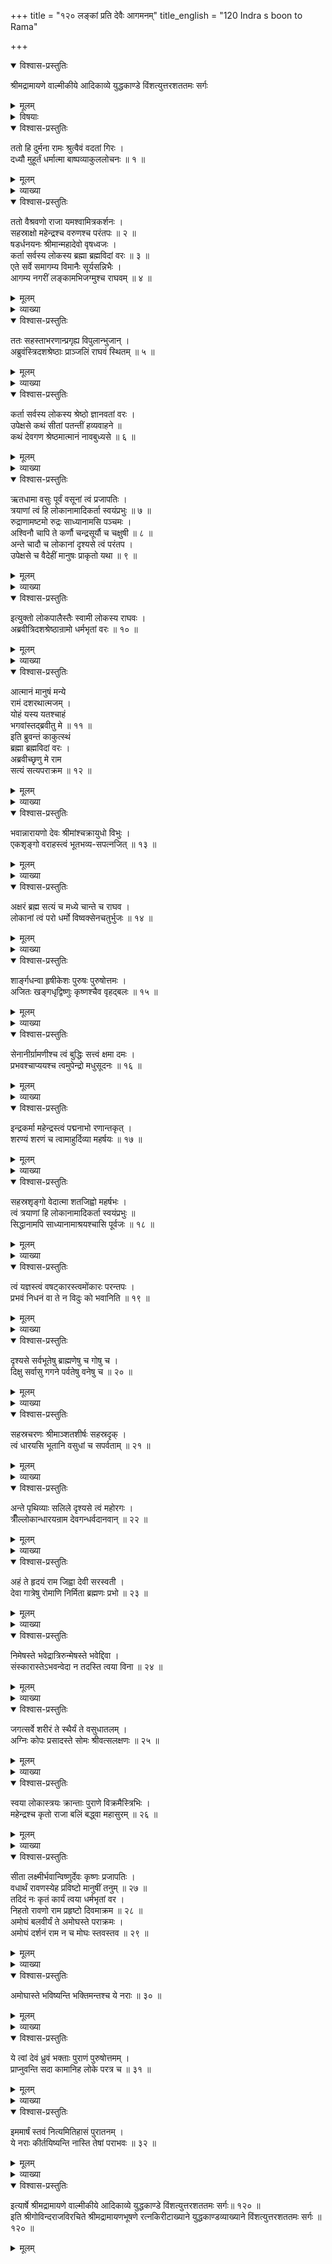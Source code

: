 +++
title = "१२० लङ्कां प्रति देवैः आगमनम्"
title_english = "120 Indra s boon to Rama"

+++

<details open><summary>विश्वास-प्रस्तुतिः</summary>

श्रीमद्रामायणे वाल्मीकीये आदिकाव्ये युद्धकाण्डे विंशत्युत्तरशततमः सर्गः
</details>

<details><summary>मूलम्</summary>

श्रीमद्रामायणे वाल्मीकीये आदिकाव्ये युद्धकाण्डे विंशत्युत्तरशततमः सर्गः
</details>

<details><summary>विषयाः</summary>

सीतायामग्निंप्रविष्टायां विमानगणैर्व्योमाङ्गणमलं कुर्वाणैर्ब्रह्मरुद्रादिसुरगणैः श्रीरामंप्रति सीतायास्तस्यचक्रमेणलक्ष्मीनारा यणस्वरूपत्वनिवेदनेनानेकप्रकारैः स्तवनपूर्वकं सीतात्यागस्यायुक्तत्वकथनम् ॥ १ ॥

</details>

<details open><summary>विश्वास-प्रस्तुतिः</summary>

ततो हि दुर्मना रामः श्रुत्वैवं वदतां गिरः ।  
दध्यौ मुहूर्तं धर्मात्मा बाष्पव्याकुललोचनः ॥ १ ॥
</details>

<details><summary>मूलम्</summary>

ततो हि दुर्मना रामः श्रुत्वैवं वदतां गिरः ।  
दध्यौ मुहूर्तं धर्मात्मा बाष्पव्याकुललोचनः ॥ १ ॥
</details>

<details><summary>व्याख्या</summary>

अथ रामस्तवः–ततो हीत्यादि । दुर्मनाः दुः खितमनाः । दध्यौ मनसा ध्यानं कृतवान् ॥ १ ॥
</details>

<details open><summary>विश्वास-प्रस्तुतिः</summary>

ततो वैश्रवणो राजा यमश्वामित्रकर्शनः ।  
सहस्राक्षो महेन्द्रश्च वरुणश्च परंतपः ॥ २ ॥  
षडर्धनयनः श्रीमान्महादेवो वृषध्वजः ।  
कर्ता सर्वस्य लोकस्य ब्रह्मा ब्रह्मविदां वरः ॥ ३ ॥  
एते सर्वे समागम्य विमानैः सूर्यसन्निभैः ।  
आगम्य नगरीं लङ्कामभिजग्मुश्च राघवम् ॥ ४ ॥
</details>

<details><summary>मूलम्</summary>

ततो वैश्रवणो राजा यमश्वामित्रकर्शनः ।  
सहस्राक्षो महेन्द्रश्च वरुणश्च परंतपः ॥ २ ॥  
षडर्धनयनः श्रीमान्महादेवो वृषध्वजः ।  
कर्ता सर्वस्य लोकस्य ब्रह्मा ब्रह्मविदां वरः ॥ ३ ॥  
एते सर्वे समागम्य विमानैः सूर्यसन्निभैः ।  
आगम्य नगरीं लङ्कामभिजग्मुश्च राघवम् ॥ ४ ॥
</details>

<details><summary>व्याख्या</summary>

तत इत्यादिश्लोकत्रयमेकं वाक्यम् ॥ २-४ ॥
</details>

<details open><summary>विश्वास-प्रस्तुतिः</summary>

ततः सहस्ताभरणान्प्रगृह्य विपुलान्भुजान् ।  
अब्रुवंस्त्रिदशश्रेष्ठाः प्राञ्जलिं राघवं स्थितम् ॥ ५ ॥
</details>

<details><summary>मूलम्</summary>

ततः सहस्ताभरणान्प्रगृह्य विपुलान्भुजान् ।  
अब्रुवंस्त्रिदशश्रेष्ठाः प्राञ्जलिं राघवं स्थितम् ॥ ५ ॥
</details>

<details><summary>व्याख्या</summary>

प्रगृह्य उद्धृत्य ॥ ५ ॥
</details>

<details open><summary>विश्वास-प्रस्तुतिः</summary>

कर्ता सर्वस्य लोकस्य श्रेष्ठो ज्ञानवतां वरः ।  
उपेक्षसे कथं सीतां पतन्तीं हव्यवाहने ॥  
कथं देवगण श्रेष्ठमात्मानं नावबुध्यसे ॥ ६ ॥
</details>

<details><summary>मूलम्</summary>

कर्ता सर्वस्य लोकस्य श्रेष्ठो ज्ञानवतां वरः ।  
उपेक्षसे कथं सीतां पतन्तीं हव्यवाहने ॥  
कथं देवगण श्रेष्ठमात्मानं नावबुध्यसे ॥ ६ ॥
</details>

<details><summary>व्याख्या</summary>

कर्तेत्यादि । पूर्वं ब्रह्मणः अद्वारकं कर्तृत्वं । अत्र सद्वारकं कर्तृत्वमिति न विरोधः । सर्वज्ञस्त्वं कथमज्ञ इवोपेक्षस इति भावः । देवगणश्रेष्ठं ब्रह्मादिदेवगणश्रेष्ठम् ॥ ६ ॥
</details>

<details open><summary>विश्वास-प्रस्तुतिः</summary>

ऋतधामा वसुः पूर्वं वसूनां त्वं प्रजापतिः ।  
त्रयाणां त्वं हि लोकानामादिकर्ता स्वयंप्रभुः ॥ ७ ॥  
रुद्राणामष्टमो रुद्रः साध्यानामसि पञ्चमः ।  
अश्विनौ चापि ते कर्णौ चन्द्रसूर्यौ च चक्षुषी ॥ ८ ॥  
अन्ते चादौ च लोकानां दृश्यसे त्वं परंतप ।  
उपेक्षसे च वैदेहीं मानुषः प्राकृतो यथा ॥ ९ ॥
</details>

<details><summary>मूलम्</summary>

ऋतधामा वसुः पूर्वं वसूनां त्वं प्रजापतिः ।  
त्रयाणां त्वं हि लोकानामादिकर्ता स्वयंप्रभुः ॥ ७ ॥  
रुद्राणामष्टमो रुद्रः साध्यानामसि पञ्चमः ।  
अश्विनौ चापि ते कर्णौ चन्द्रसूर्यौ च चक्षुषी ॥ ८ ॥  
अन्ते चादौ च लोकानां दृश्यसे त्वं परंतप ।  
उपेक्षसे च वैदेहीं मानुषः प्राकृतो यथा ॥ ९ ॥
</details>

<details><summary>व्याख्या</summary>

आत्मस्वरूपमेवाह – ऋतधामेत्यादिश्लोकत्रयमेकं वाक्यम् ॥ ऋतधामाख्यो वसुरित्यर्थः । प्रजापतिः प्रजास्वामीति वसुविशेषणं । आदिकर्ता । अण्डाधिपतिपर्यन्ताद्वारकसृष्टिकर्तेत्यर्थः । स्वयं प्रभवतीति स्वयंप्रभुः । अनियाम्य इत्यर्थः । रुद्राणां मध्ये अष्टमो रुद्रः तथा साध्यानामित्यत्रापि । अन्ते प्रलये, आदौ सृष्टेः प्राक दृश्यसे । अनेनोत्पत्तिविनाशराहित्यमुक्तं । एवं सर्वज्ञः सर्वशक्तिः सर्वेश्वरोपि सन् अज्ञ इव विदेहकुले प्रादुर्भूतां सीतां किमर्थमुपेक्षस इत्यर्थः ॥ ७-९ ॥
</details>

<details open><summary>विश्वास-प्रस्तुतिः</summary>

इत्युक्तो लोकपालैस्तैः स्वामी लोकस्य राघवः ।  
अब्रवीत्रिदशश्रेष्ठान्रामो धर्मभृतां वरः ॥ १० ॥
</details>

<details><summary>मूलम्</summary>

इत्युक्तो लोकपालैस्तैः स्वामी लोकस्य राघवः ।  
अब्रवीत्रिदशश्रेष्ठान्रामो धर्मभृतां वरः ॥ १० ॥
</details>

<details><summary>व्याख्या</summary>

लोकपालैः लोकरक्षकैः ॥ १० ॥
</details>

<details open><summary>विश्वास-प्रस्तुतिः</summary>

आत्मानं मानुषं मन्ये  
रामं दशरथात्मजम् ।  
योहं यस्य यतश्चाहं  
भगवांस्तद्ब्रवीतु मे ॥ ११ ॥  
इति ब्रुवन्तं काकुत्स्थं  
ब्रह्मा ब्रह्मविदां वरः ।  
अब्रवीच्छृणु मे राम  
सत्यं सत्यपराक्रम ॥ १२ ॥
</details>

<details><summary>मूलम्</summary>

आत्मानं मानुषं मन्ये  
रामं दशरथात्मजम् ।  
योहं यस्य यतश्चाहं  
भगवांस्तद्ब्रवीतु मे ॥ ११ ॥  
इति ब्रुवन्तं काकुत्स्थं  
ब्रह्मा ब्रह्मविदां वरः ।  
अब्रवीच्छृणु मे राम  
सत्यं सत्यपराक्रम ॥ १२ ॥
</details>

<details><summary>व्याख्या</summary>

ब्रह्मादिभिः सामान्यतः स्तूयमानो ऽपि  
सर्वदेवपूजनीयाच् चतुर्-मुखात्  
स्वप्रभावं लोके प्रख्यापयितुं  
स्वसौशील्यं दर्शयति – आत्मानमिति ॥+++(5)+++  
आत्मानं मानुषं मन्ये ।  
परत्वापेक्षया मानुषत्वाभिनय एव ममाभिमत इत्यर्थः ।  
अत्रापि विशेषमाह – रामम् इति ।  
रामं रामनामकं ।  
ततोप्य् अतिशयमाह – दशरथात्मजमिति ।  
अवतारापेक्षया चक्रवर्तिपुत्रत्वमेव प्रियतमम् इति भावः ।  
स्वस्य विष्ण्व्-अवतारत्वं सुग्रीवादिभिर् अनवगतम् इति  
तत्प्रतिपत्त्य्-अर्थं स्वस्वरूपं पृच्छति – योहमिति ।  
योहमिति स्वरूपप्रश्नः ।  
यस्येति संबन्धिप्रश्नः ।  
यतइति प्रयोजनप्रश्नः ।  
"भगवांस् तद् ब्रवीत्व्" इति ।  
चक्रवर्तिपुत्रत्वम् एव ममात्यन्त-प्रियतमं ।  
स्वयं सर्वज्ञतया  
ममानभिमतम् अपि परत्वं प्रकटयत्व् इत्यर्थः ।  
आकार-गोपन-विवरणस्यानभिमतत्वेपि  
स्वयम् अनुमतिदानं रावण-निरसनेन निष्पन्न-कार्यतया ॥ ११- १२ ॥
</details>

<details open><summary>विश्वास-प्रस्तुतिः</summary>

भवान्नारायणो देवः श्रीमांश्चक्रायुधो विभुः ।  
एकशृङ्गो वराहस्त्वं भूतभव्य-सपत्नजित् ॥ १३ ॥
</details>

<details><summary>मूलम्</summary>

भवान्नारायणो देवः श्रीमांश्चक्रायुधो विभुः ।  
एकशृङ्गो वराहस्त्वं भूतभव्य-सपत्नजित् ॥ १३ ॥
</details>

<details><summary>व्याख्या</summary>

स्वरूपप्रश्नोत्तरमाह – भवानिति ॥  
नाराः अयनं यस्यासौ नारायणः ।  
आपो नारा इति प्रोक्ता  
आपो वै नर-सूनवः ।  
ता यद्-अस्यायनं  
तेन नारायणः स्मृतः इति मनुस्मरणात् । तेन जगत्कारणत्वमुक्तं । एको ह वै नारायण आसीन्न ब्रह्मा नेशानो नेमे द्यावापृथिवी इति श्रुतेः । अवाप्तसमस्तकामस्य जगद्व्यापारानुपपत्तिं परिहरतिदेव इति । दीव्यतीति देवः क्रीडाप्रवृत्तः । लीलायाः प्रयोजनत्वात्परिपूर्णस्यापि व्यापारः संभवतीति भावः । एवं परत्वासाधारणं नामधेयमुक्त्वा पत्नीवैशिष्ट्यमाह – श्रीमानिति । नित्यं श्रीरस्यास्तीति श्रीमान् । नित्ययोगे मतुप् । असाधारणमायुधमाह – चक्रायुध इति । स्वरूपवैलक्षण्यमाह – विभुरिति । व्यापक इत्यर्थः । फलितं रक्षकत्वमाह – एकशृङ्गो वराह इति । प्रलयोदधिसंप्लवे वराहरूपं कृत्वा भूमेरुद्धारक इत्यर्थः । उद्धृतासि वराहेण इति श्रुतेः । अनिष्टनिवर्तकत्वमाह – भूतभव्यसपत्नजिदिति । भूताः सपत्नाः मधुकैटभादयः भव्याः सपत्नाः शिशुपालादयः तान् जयतीति तथोक्तः ॥ १३ ॥
</details>

<details open><summary>विश्वास-प्रस्तुतिः</summary>

अक्षरं ब्रह्म सत्यं च मध्ये चान्ते च राघव ।  
लोकानां त्वं परो धर्मो विष्वक्सेनचतुर्भुजः ॥ १४ ॥
</details>

<details><summary>मूलम्</summary>

अक्षरं ब्रह्म सत्यं च मध्ये चान्ते च राघव ।  
लोकानां त्वं परो धर्मो विष्वक्सेनचतुर्भुजः ॥ १४ ॥
</details>

<details><summary>व्याख्या</summary>

अथ सर्वविद्योपसंहारार्थमाह – अक्षरमित्यादि ॥ न क्षरतीत्यक्षरं अश्नोति व्याप्नोतीति वा अक्षरं । एतद्वै तदक्षरं गार्गि ब्राह्मणा अभिवदन्ति इति श्रुतेः । भवानित्यनुषज्यते । अक्षरं भवान् । एवमुत्तरत्राप्यनुषज्जनीयं । बृहति बृंहयतीति च ब्रह्म । बृहति बृंहयति तस्मादुच्यते परं ब्रह्म इति श्रुतिनिर्वचनात् । सत्यं अविपर्यस्तं । षड्भावविकारशून्यमित्यर्थः । अस्ति जायते परिणमते विवर्धते अपक्षीयते विनश्यतीति षड्भावविकाराः । मध्ये चान्ते चेति । चकारादादौ चेत्यर्थः । वर्तमानमिति शेषः । नित्यत्वमुक्तमनेन । लोकानां परो धर्मः सिद्धरूपो धर्मः । सर्वलोकश्रेयः साधनीभूत इत्यर्थः । विष्वद्रीची सर्वगता सेना यस्य सः विष्वक्सेनः । सर्वस्वामीत्यर्थः । चतुर्भुजः युगपञ्चतुर्विधपुरुषार्थप्रद इत्यर्थः ॥ १४ ॥
</details>

<details open><summary>विश्वास-प्रस्तुतिः</summary>

शार्ङ्गधन्वा हृषीकेशः पुरुषः पुरुषोत्तमः ।  
अजितः खङ्गधृद्विष्णुः कृष्णश्चैव वृहद्बलः ॥ १५ ॥
</details>

<details><summary>मूलम्</summary>

शार्ङ्गधन्वा हृषीकेशः पुरुषः पुरुषोत्तमः ।  
अजितः खङ्गधृद्विष्णुः कृष्णश्चैव वृहद्बलः ॥ १५ ॥
</details>

<details><summary>व्याख्या</summary>

शृङ्गविकारः शार्ङ्गं धनुर्यस्य स शार्ङ्गधन्वा । धनुषश्च इत्यनङादेशः । अनेन रक्षणोपकरणवत्त्वमुक्तं । हृषीकाणां इन्द्रियाणां ईशः नियन्ता । सर्वेन्द्रियाकर्षकदिव्यविग्रह इत्यर्थः । पुरुसनोतीति पुरुषः । षणु दाने इत्यस्माद्धातोर्डप्रत्ययः । बहुप्रद इत्यर्थः । यद्वा पुरि हृदयगुहायां शेत इति पुरुषः । पुरि शयं पुरुषमीक्षते इति निर्वचनश्श्रुतेः । यद्वा येन जगत्पूर्णं स पुरुषः । तेनेदं पूर्णं पुरुषेण सर्वै इति श्रुतेः । यद्वा पुरातनत्वात् पुरुषः । पूर्वमेवाहमिहासमिति तत्पुरुषस्य पुरुषत्वं इति श्रुतेः । पुरुषेभ्यः क्षराक्षरेभ्यः उत्तमः पुरुषोत्तमः । यस्मात्क्षरमतीतोहमक्षरादपि चोत्तमः । अतोस्मि लोके वेदे च प्रथितः पुरुषोत्तमः इति हि गीयते । यद्वा पुरुषेषु उत्तमः पुरुषोत्तमः । सप्तमीति योगविभागान्नागोत्तमादिवत्समासः । कैश्चिदपि न जित इत्यजितः । आश्रितसंरक्षणे कदा चिदपि भङ्गं न प्राप्नोतीत्यर्थः । खङ्गं नन्दकाख्यं धरतीति खड्गधृत् । विष्णुः व्यापनशीलः । यो दयापदं प्राप्नोति तं तदा तत्रैव स्थितो रक्षतीत्यर्थः । कृष्णः भूनिर्वृतिहेतुः । कृषिभूवाचकः शब्दो णश्च निर्वृतिवाचकः इति निर्वचनात् । बृहत् बलं धारणसामर्थ्यं यस्य सः बृहद्बलः ॥ १५ ॥
</details>

<details open><summary>विश्वास-प्रस्तुतिः</summary>

सेनानीर्ग्रामणीश्च त्वं बुद्धिः सत्त्वं क्षमा दमः ।  
प्रभवश्चाप्ययश्च त्वमुपेन्द्रो मधुसूदनः ॥ १६ ॥
</details>

<details><summary>मूलम्</summary>

सेनानीर्ग्रामणीश्च त्वं बुद्धिः सत्त्वं क्षमा दमः ।  
प्रभवश्चाप्ययश्च त्वमुपेन्द्रो मधुसूदनः ॥ १६ ॥
</details>

<details><summary>व्याख्या</summary>

सेनां नयतीति सेनानीः । देवसेनानिर्वाहक इत्यर्थः । ग्रामं नयतीति ग्रामणीः । दिव्यजनपदादिपालक इत्यर्थः । बुद्धिः सत्त्वं क्षमा दम इति बुद्ध्यादिप्रवर्तक इत्यर्थः । न देवा यष्टिमादाय रक्षन्ति पशुपालवत् । यं हि रक्षितुमिच्छन्ति बुद्ध्या संयोजयन्ति तं इति वचनात् । महान्प्रभुर्वै पुरुषः सत्त्वस्यैष प्रवर्तकः इति श्रुतेश्च । प्रभवत्यस्माजगदिति प्रभवः उत्पत्तिस्थानं । सर्वोपादानमित्यर्थः । अप्ययः सर्वजगल्लयस्थानं । कृष्ण एव हि भूतानामुत्पत्तिरपि चाप्ययः इति श्रुतेः । उपेन्द्र इन्द्रानुजत्वेन प्रथममवतीर्णः । मधुसूदनः वेदापहारकदैत्यसंहारी ॥ १६ ॥
</details>

<details open><summary>विश्वास-प्रस्तुतिः</summary>

इन्द्रकर्मा महेन्द्रस्त्वं पद्मनाभो रणान्तकृत् ।  
शरण्यं शरणं च त्वामाहुर्दिव्या महर्षयः ॥ १७ ॥
</details>

<details><summary>मूलम्</summary>

इन्द्रकर्मा महेन्द्रस्त्वं पद्मनाभो रणान्तकृत् ।  
शरण्यं शरणं च त्वामाहुर्दिव्या महर्षयः ॥ १७ ॥
</details>

<details><summary>व्याख्या</summary>

इन्द्रस्य कर्मेव कर्म यस्य स इन्द्रकर्मा । तं विष्णुरन्वतिष्ठत इति श्रुतेः । महेन्द्रः निरतिशयैश्वर्यसंपन्नः । पद्मं नाभौ यस्य स पद्मनाभः । ममापि जनक इत्यर्थः । वक्ष्यति हि — पद्मे दिव्यर्कसंकाशे नाभ्यामुत्पाद्य मामपि । प्राजापत्यं त्वया कर्म सर्वं मयि निवेशितं इति । रणे अन्तं शत्रुनाशं करोतीति रणान्तकृत् । शरण्यं शरणार्हं । तदुचितज्ञानशक्तियादिसंपन्नमित्यर्थः । शरणं रक्षणोपायं उपाये गृहरक्षित्रोः शब्दः शरणमित्ययं इति वचनात् । सर्वस्य शरणं सुहृत् इति श्रुतेः । महर्षयः अलौकिकतत्त्वसाक्षात्कारसमर्थाः । दिव्या महर्षयः सनकादयः । यत्रर्षयः प्रथमजा ये पुराणा इत्युक्ता नित्यसूरयो वा । नित्यनिर्दोषा वेदावा ॥ १७ ॥
</details>

<details open><summary>विश्वास-प्रस्तुतिः</summary>

सहस्रशृङ्गो वेदात्मा शतजिह्वो महर्षभः ।  
त्वं त्रयाणां हि लोकानामादिकर्ता स्वयंप्रभुः ॥  
सिद्धानामपि साध्यानामाश्रयश्चासि पूर्वजः ॥ १८ ॥
</details>

<details><summary>मूलम्</summary>

सहस्रशृङ्गो वेदात्मा शतजिह्वो महर्षभः ।  
त्वं त्रयाणां हि लोकानामादिकर्ता स्वयंप्रभुः ॥  
सिद्धानामपि साध्यानामाश्रयश्चासि पूर्वजः ॥ १८ ॥
</details>

<details><summary>व्याख्या</summary>

सहस्रशृङ्ग इत्यादिसार्धश्लोक एकान्वयः ॥ सहस्रशृङ्गः सहस्रशाखारूपशृङ्गः । शतजिह्वः अनेकविधचोदनारूपजिह्वः । ऋषभः कर्मणामालोचयिता ऋषः आलोचने इति धातुः । महांश्चासावृषभश्च महर्षभः । एवंभूतो वेदात्मा त्वमित्यर्थः । आदिकर्ता समष्टिकर्ता । अनेन व्यष्टिकर्तुः स्वस्यव्यावृत्तिः । स्वयंप्रभुः अनन्यप्रेर्यः । न तस्येशे कश्चन इति श्रुतेः । सिद्धानां मुक्तानां । साध्यानां यत्र पूर्वे साध्याः सन्ति देवा इत्युक्तानां नित्यानामाश्रयः साम्यभोगप्रदः । पूर्वजः आश्रितांपेक्षायाः पूर्व तद्रक्षणाय जनितः ॥ १८ ॥
</details>

<details open><summary>विश्वास-प्रस्तुतिः</summary>

त्वं यज्ञस्त्वं वषट्कारस्त्वमोंकारः परन्तपः ।  
प्रभवं निधनं वा ते न विदुः को भवानिति ॥ १९ ॥
</details>

<details><summary>मूलम्</summary>

त्वं यज्ञस्त्वं वषट्कारस्त्वमोंकारः परन्तपः ।  
प्रभवं निधनं वा ते न विदुः को भवानिति ॥ १९ ॥
</details>

<details><summary>व्याख्या</summary>

सर्वकर्मसमाराध्यत्वमाह – त्वं यज्ञ इति ॥ त्वं यज्ञः । यज्ञो वै विष्णुः इति श्रुतेः । यज्ञनिर्वाहकपशुहविराज्यस्रुक्स्रुवादिशरीरको यज्ञाराध्येन्द्रादिशरीरकश्चेत्यर्थः । ब्रह्मार्पणं ब्रह्महविर्ब्रह्मानौ ब्रह्मणा हुतं इति हि गीयते । वषट्कार इत्युपलक्षणं । आश्रावयेति । चतुरक्षरम्अस्तुश्रौषडिति चतुरक्षरम् यजेति द्व्यक्षरम् ये यजामह इति पञ्चाक्षरमित्युक्तानां सप्तदशाक्षराणां । तैराराध्य इत्यर्थः । तथोक्तं – चतुर्भिश्च चतुर्भिश्च द्वाभ्यां पञ्चभिरेव च । हूयते च पुनर्द्वाभ्यां स नो विष्णुः प्रसीदतु इति ॥ ओंकारः प्रणववाच्यः । ओमित्येकाक्षरं ब्रह्म इति श्रुतेः । परन्तपः उत्कृष्टतप इत्यर्थः । उत्कृष्टतपःसमाराध्य इति यावत् । ते प्रभवं निधनं वा न विदुः, वेदा वैदिकाश्च को भवानिति च न विदुः । अपरिच्छिन्नमहिमत्वात् । क इत्था वेद यत्र सः इति श्रुतेः ॥ १९ ॥
</details>

<details open><summary>विश्वास-प्रस्तुतिः</summary>

दृश्यसे सर्वभूतेषु ब्राह्मणेषु च गोषु च ।  
दिक्षु सर्वासु गगने पर्वतेषु वनेषु च ॥ २० ॥
</details>

<details><summary>मूलम्</summary>

दृश्यसे सर्वभूतेषु ब्राह्मणेषु च गोषु च ।  
दिक्षु सर्वासु गगने पर्वतेषु वनेषु च ॥ २० ॥
</details>

<details><summary>व्याख्या</summary>

सर्वान्तर्यामित्वमाह – दृश्यस इति ॥ योगिभिरिति शेषः । अनेन संबन्धप्रश्नस्योत्तरमुक्तम् ॥ २० ॥
</details>

<details open><summary>विश्वास-प्रस्तुतिः</summary>

सहस्रचरणः श्रीमाञ्शतशीर्षः सहस्रदृक् ।  
त्वं धारयसि भूतानि वसुधां च सपर्वताम् ॥ २१ ॥
</details>

<details><summary>मूलम्</summary>

सहस्रचरणः श्रीमाञ्शतशीर्षः सहस्रदृक् ।  
त्वं धारयसि भूतानि वसुधां च सपर्वताम् ॥ २१ ॥
</details>

<details><summary>व्याख्या</summary>

पुरुषसूक्तार्थमाह – सहस्रेति ॥ अत्र शतशब्दः सहस्रवाचकः । सहस्रशीर्षा पुरुषः सहस्राक्षः सहस्रपात् इति श्रुतेः । श्रीमानिति भूपतित्वस्याप्युपलक्षणं । ह्रीश्च ते लक्ष्मीश्च पत्न्यौ इत्युत्तरनारायणोक्तेः । अथ सर्वाधारत्वमाह – त्वमिति । भूतानीति भूव्यतिरिक्तमहाभूतपरं । अनेनाधाराधेयभावसंबन्ध उक्तः ॥ २१ ॥
</details>

<details open><summary>विश्वास-प्रस्तुतिः</summary>

अन्ते पृथिव्याः सलिले दृश्यसे त्वं महोरगः ।  
त्रीँल्लोकान्धारयन्राम देवगन्धर्वदानवान् ॥ २२ ॥
</details>

<details><summary>मूलम्</summary>

अन्ते पृथिव्याः सलिले दृश्यसे त्वं महोरगः ।  
त्रीँल्लोकान्धारयन्राम देवगन्धर्वदानवान् ॥ २२ ॥
</details>

<details><summary>व्याख्या</summary>

दैनंदिनप्रलयवृत्तान्तमाह – अन्त इति ॥ पृथिव्या अन्ते विनाशे । महानुरगः शेषो यस्य सः शेषशायी सन् । धारयन् कुक्षौ धारयन् दृश्यसे । मार्कण्डेयादिभिरिति शेषः ॥ २२ ॥
</details>

<details open><summary>विश्वास-प्रस्तुतिः</summary>

अहं ते हृदयं राम जिह्वा देवी सरस्वती ।  
देवा गात्रेषु रोमाणि निर्मिता ब्रह्मणः प्रभो ॥ २३ ॥
</details>

<details><summary>मूलम्</summary>

अहं ते हृदयं राम जिह्वा देवी सरस्वती ।  
देवा गात्रेषु रोमाणि निर्मिता ब्रह्मणः प्रभो ॥ २३ ॥
</details>

<details><summary>व्याख्या</summary>

अथ अङ्गान्यन्या देवताः इत्युक्तसर्वदेवाद्यात्मकत्वं दर्शयति — अहं स इत्यादिना हृदयं वक्षः । ब्रह्मणः परब्रह्मणः । ते देवा गात्रेषु स्थिताः रोमाणीव स्थिताः तद्वदविनाभूताः ॥ २३ ॥
</details>

<details open><summary>विश्वास-प्रस्तुतिः</summary>

निमेषस्ते भवेद्रात्रिरुन्मेषस्ते भवेद्दिवा ।  
संस्कारास्तेऽभवन्वेदा न तदस्ति त्वया विना ॥ २४ ॥
</details>

<details><summary>मूलम्</summary>

निमेषस्ते भवेद्रात्रिरुन्मेषस्ते भवेद्दिवा ।  
संस्कारास्तेऽभवन्वेदा न तदस्ति त्वया विना ॥ २४ ॥
</details>

<details><summary>व्याख्या</summary>

दिवा अहः । वेदाः संस्काराः निः-श्वसितभूता इत्यर्थः । तस्य ह वा एतस्य महतो भूतस्य ‘निःश्वसितमेतद्यदृग्वेदः इत्यादि श्रुतेः । किं बहुना संग्रहेणोच्यत इत्याह – न तदस्ति विना त्वयेति । यत्वया विनाभूतं त्वदनन्तर्यामिकं । तन्नास्तीत्यर्थः ॥ २४ ॥
</details>

<details open><summary>विश्वास-प्रस्तुतिः</summary>

जगत्सर्वे शरीरं ते स्थैर्यं ते वसुधातलम् ।  
अग्निः कोपः प्रसादस्ते सोमः श्रीवत्सलक्षणः ॥ २५ ॥
</details>

<details><summary>मूलम्</summary>

जगत्सर्वे शरीरं ते स्थैर्यं ते वसुधातलम् ।  
अग्निः कोपः प्रसादस्ते सोमः श्रीवत्सलक्षणः ॥ २५ ॥
</details>

<details><summary>व्याख्या</summary>

एवं निषेधश्रुत्यर्थमुक्त्वा सर्वं खल्विदं ब्रह्म, तत्त्वमसि इत्यादिसामानाधिकरण्यश्रुत्यर्थमाह -जगदिति ॥ सर्वे जगत् ते शरीरं तव नियमेन आधेयं विधेयं शेषभूतं चेत्यर्थः । इदमेव हि शरीरलक्षणं । एवं जगतस्त्वच्छरीरत्वाच्छरीरगतविशेषणा -नित्वद्विशेषणानीत्याह- स्थैर्यमिति । वसुधातलं वसुधातलस्थैर्यं । काठिन्यवान्यो विभर्ति तस्मै भूम्यात्मने नमः इति विष्णुपुराणोक्तेः । अग्निः अग्नितापः । ते कोपः । सोमः सोमगतप्रसादः । ते प्रसादः त्वत्प्रसाद इत्यर्थः ॥ २५ ॥
</details>

<details open><summary>विश्वास-प्रस्तुतिः</summary>

स्वया लोकास्त्रयः क्रान्ताः पुराणे विक्रमैस्त्रिभिः ।  
महेन्द्रश्च कृतो राजा बलिं बद्ध्वा महासुरम् ॥ २६ ॥
</details>

<details><summary>मूलम्</summary>

स्वया लोकास्त्रयः क्रान्ताः पुराणे विक्रमैस्त्रिभिः ।  
महेन्द्रश्च कृतो राजा बलिं बद्ध्वा महासुरम् ॥ २६ ॥
</details>

<details><summary>व्याख्या</summary>

त्वया त्रिविक्रमेण । पुराणे पूर्वकाले । लोकाक्रमणफलमाह – महेन्द्र इति । राजा कृतः । त्रैलोक्यस्येति शेषः ॥ २६ ॥
</details>

<details open><summary>विश्वास-प्रस्तुतिः</summary>

सीता लक्ष्मीर्भवान्विष्णुर्देवः कृष्णः प्रजापतिः ।  
वधार्थं रावणस्येह प्रविष्टो मानुषीं तनुम् ॥ २७ ॥  
तदिदं नः कृतं कार्यं त्वया धर्मभृतां वर ।  
निहतो रावणो राम प्रहृष्टो दिवमाक्रम ॥ २८ ॥  
अमोघं बलवीर्यं ते अमोघस्ते पराक्रमः ।  
अमोघं दर्शनं राम न च मोघः स्तवस्तव ॥ २९ ॥
</details>

<details><summary>मूलम्</summary>

सीता लक्ष्मीर्भवान्विष्णुर्देवः कृष्णः प्रजापतिः ।  
वधार्थं रावणस्येह प्रविष्टो मानुषीं तनुम् ॥ २७ ॥  
तदिदं नः कृतं कार्यं त्वया धर्मभृतां वर ।  
निहतो रावणो राम प्रहृष्टो दिवमाक्रम ॥ २८ ॥  
अमोघं बलवीर्यं ते अमोघस्ते पराक्रमः ।  
अमोघं दर्शनं राम न च मोघः स्तवस्तव ॥ २९ ॥
</details>

<details><summary>व्याख्या</summary>

प्रयोजनप्रश्नस्योत्तरमाह – वधार्थमिति ॥ २७ – २९ ॥
</details>

<details open><summary>विश्वास-प्रस्तुतिः</summary>

अमोघास्ते भविष्यन्ति भक्तिमन्तश्च ये नराः ॥ ३० ॥
</details>

<details><summary>मूलम्</summary>

अमोघास्ते भविष्यन्ति भक्तिमन्तश्च ये नराः ॥ ३० ॥
</details>

<details><summary>व्याख्या</summary>

अमोघा इत्यर्धम् ॥ अमोघाः अप्रतिबद्धफलाः ये त्वयि भक्तिमन्तः ते अविलम्बेन फलमभिमतं लभन्त इति इदं चावतारस्यैकं प्रयोजनम् ॥ ३० ॥
</details>

<details open><summary>विश्वास-प्रस्तुतिः</summary>

ये त्वां देवं ध्रुवं भक्ताः पुराणं पुरुषोत्तमम् ।  
प्राप्नुवन्ति सदा कामानिह लोके परत्र च ॥ ३१ ॥
</details>

<details><summary>मूलम्</summary>

ये त्वां देवं ध्रुवं भक्ताः पुराणं पुरुषोत्तमम् ।  
प्राप्नुवन्ति सदा कामानिह लोके परत्र च ॥ ३१ ॥
</details>

<details><summary>व्याख्या</summary>

इदमेव विवृणोति—य इति ॥ त्वामुद्दिश्येति शेषः । अनेन सर्वस्मादपि तपःप्रभृतेः रामभक्तिरेव परो धर्म इत्युक्तं । काम्यन्त इति कामाः भोगोपकरणानि । इह् लोके परत्र च प्राप्नुवन्ति । सत्यनेन यावच्छरीरपातमत्र भोगान् भुक्त्वा शरीरावसाने परलोके सर्वाकामान्प्राप्नुवन्तीत्यर्थः ॥ ३१ ॥
</details>

<details open><summary>विश्वास-प्रस्तुतिः</summary>

इममार्षं स्तवं नित्यमितिहासं पुरातनम् ।  
ये नराः कीर्तयिष्यन्ति नास्ति तेषां पराभवः ॥ ३२ ॥
</details>

<details><summary>मूलम्</summary>

इममार्षं स्तवं नित्यमितिहासं पुरातनम् ।  
ये नराः कीर्तयिष्यन्ति नास्ति तेषां पराभवः ॥ ३२ ॥
</details>

<details><summary>व्याख्या</summary>

ये रामभक्तिं कर्तुमक्षास्तेषामिदं स्तोत्रमेव तादृशफलप्रदमित्याह –इममिति ॥ ऋषिः वेदः तत्संबन्ध्यार्षं । अतएव पुरातनं । पराभवः पुनरावृत्तिः ॥ ३२ ॥
</details>

<details open><summary>विश्वास-प्रस्तुतिः</summary>

इत्यार्षे श्रीमद्रामायणे वाल्मीकीये आदिकाव्ये युद्धकाण्डे विंशत्युत्तरशततमः सर्गः॥ १२० ॥  
इति श्रीगोविन्दराजविरचिते श्रीमद्रामायणभूषणे रत्नकिरीटाख्याने युद्धकाण्डव्याख्याने विंशत्युत्तरशततमः सर्गः ॥ १२० ॥
</details>

<details><summary>मूलम्</summary>

इत्यार्षे श्रीमद्रामायणे वाल्मीकीये आदिकाव्ये युद्धकाण्डे विंशत्युत्तरशततमः सर्गः॥ १२० ॥  
इति श्रीगोविन्दराजविरचिते श्रीमद्रामायणभूषणे रत्नकिरीटाख्याने युद्धकाण्डव्याख्याने विंशत्युत्तरशततमः सर्गः ॥ १२० ॥
</details>

